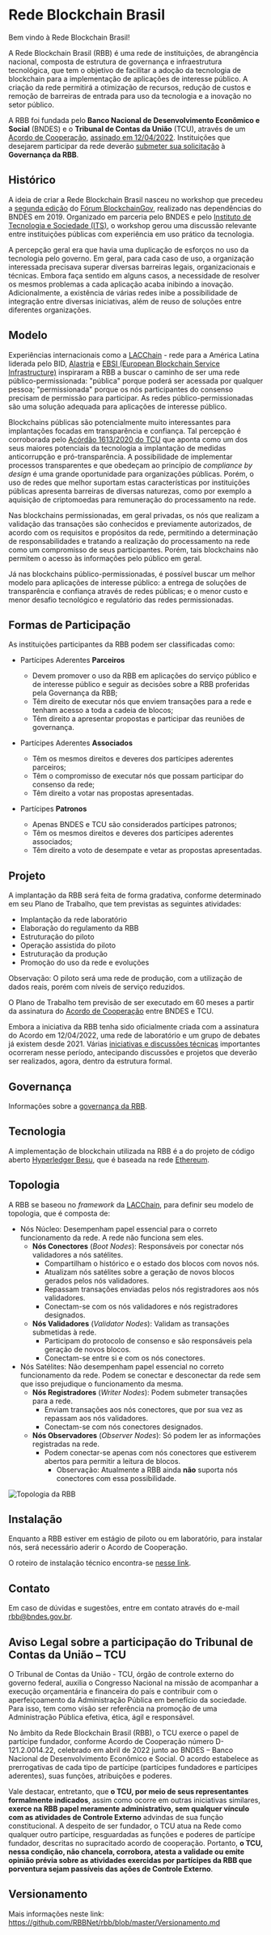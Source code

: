 # Rede Blockchain Brasil

Bem vindo à Rede Blockchain Brasil!

A Rede Blockchain Brasil (RBB) é uma rede de instituições, de abrangência nacional, composta de estrutura de governança e infraestrutura tecnológica, que tem o objetivo de facilitar a adoção da tecnologia de blockchain para a implementação de aplicações de interesse público. A criação da rede permitirá a otimização de recursos, redução de custos e remoção de barreiras de entrada para uso da tecnologia e a inovação no setor público.

A RBB foi fundada pelo **Banco Nacional de Desenvolvimento Econômico e Social** (BNDES) e o **Tribunal de Contas da União** (TCU), através de um [Acordo de Cooperação](documentos/ACT_TCU_BNDES_RBB.pdf), [assinado em 12/04/2022](https://www.in.gov.br/web/dou/-/extrato-do-acordo-de-cooperacao-n-d-121.2.0014.22-393697725). Instituições que desejarem participar da rede deverão [submeter sua solicitação](roteiro_adesao.md) à **Governança da RBB**.

## Histórico

A ideia de criar a Rede Blockchain Brasil nasceu no workshop que precedeu a [segunda edição](https://www.bndes.gov.br/wps/portal/site/home/conhecimento/seminarios/II-forum-blockchaingov) do [Fórum BlockchainGov](https://itsrio.org/pt/projetos/blockchaingov/), realizado nas dependências do BNDES em 2019. Organizado em parceria pelo BNDES e pelo [Instituto de Tecnologia e Sociedade (ITS)](https://itsrio.org/), o workshop gerou uma discussão relevante entre instituições públicas com experiência em uso prático da tecnologia.

A percepção geral era que havia uma duplicação de esforços no uso da tecnologia pelo governo. Em geral, para cada caso de uso, a organização interessada precisava superar diversas barreiras legais, organizacionais e técnicas. Embora faça sentido em alguns casos, a necessidade de resolver os mesmos problemas a cada aplicação acaba inibindo a inovação. Adicionalmente, a existência de várias redes inibe a possibilidade de integração entre diversas iniciativas, além de reuso de soluções entre diferentes organizações.

## Modelo

Experiências internacionais como a [LACChain](https://www.lacchain.net) - rede para a América Latina liderada pelo BID, [Alastria](https://alastria.io/) e [EBSI (European Blockchain Service Infrastructure)](https://ec.europa.eu/digital-building-blocks/wikis/display/EBSI/Home) inspiraram a RBB a buscar o caminho de ser uma rede público-permissionada: "pública" porque poderá ser acessada por qualquer pessoa; "permissionada" porque os nós participantes do consenso precisam de permissão para participar. As redes público-permissionadas são uma solução adequada para aplicações de interesse público.

Blockchains públicas são potencialmente muito interessantes para implantações focadas em transparência e confiança. Tal percepção é corroborada pelo [Acórdão 1613/2020 do TCU](https://pesquisa.apps.tcu.gov.br/#/redireciona/acordao-completo/%22ACORDAO-COMPLETO-2406748%22) que aponta como um dos seus maiores potenciais da tecnologia a implantação de medidas anticorrupção e pró-transparência. A possibilidade de implementar processos transparentes e que obedeçam ao princípio de _compliance by design_ é uma grande oportunidade para organizações públicas. Porém, o uso de redes que melhor suportam estas características por instituições públicas apresenta barreiras de diversas naturezas, como por exemplo a aquisição de criptomoedas para remuneração do processamento na rede.

Nas blockchains permissionadas, em geral privadas, os nós que realizam a validação das transações são conhecidos e previamente autorizados, de acordo com os requisitos e propósitos da rede, permitindo a determinação de responsabilidades e tratando a realização do processamento na rede como um compromisso de seus participantes. Porém, tais blockchains não permitem o acesso às informações pelo público em geral.

Já nas blockchains público-permissionadas, é possível buscar um melhor modelo para aplicações de interesse público: a entrega de soluções de transparência e confiança através de redes públicas; e o menor custo e menor desafio tecnológico e regulatório das redes permissionadas.

## Formas de Participação

As instituições participantes da RBB podem ser classificadas como:

- Partícipes Aderentes **Parceiros**
  - Devem promover o uso da RBB em aplicações do serviço público e de interesse público e seguir as decisões sobre a RBB proferidas pela Governança da RBB;
  - Têm direito de executar nós que enviem transações para a rede e tenham acesso a toda a cadeia de blocos;
  - Têm direito a apresentar propostas e participar das reuniões de governança.

- Partícipes Aderentes **Associados**
  - Têm os mesmos direitos e deveres dos partícipes aderentes parceiros;
  - Têm o compromisso de executar nós que possam participar do consenso da rede;
  - Têm direito a votar nas propostas apresentadas.

- Partícipes **Patronos**
  - Apenas BNDES e TCU são considerados partícipes patronos;
  - Têm os mesmos direitos e deveres dos partícipes aderentes associados;
  - Têm direito a voto de desempate e vetar as propostas apresentadas.

## Projeto

A implantação da RBB será feita de forma gradativa, conforme determinado em seu Plano de Trabalho, que tem previstas as seguintes atividades:

- Implantação da rede laboratório
- Elaboração do regulamento da RBB
- Estruturação do piloto
- Operação assistida do piloto
- Estruturação da produção
- Promoção do uso da rede e evoluções

Observação: O piloto será uma rede de produção, com a utilização de dados reais, porém com níveis de serviço reduzidos.

O Plano de Trabalho tem previsão de ser executado em 60 meses a partir da assinatura do [Acordo de Cooperação](documentos/ACT_TCU_BNDES_RBB.pdf) entre BNDES e TCU.

Embora a iniciativa da RBB tenha sido oficialmente criada com a assinatura do Acordo em 12/04/2022, uma rede de laboratório e um grupo de debates já existem desde 2021. Várias [iniciativas e discussões técnicas](iniciativas.md) importantes ocorreram nesse período, antecipando discussões e projetos que deverão ser realizados, agora, dentro da estrutura formal. 

## Governança

Informações sobre a [governança da RBB](governanca/README.md). 

## Tecnologia

A implementação de blockchain utilizada na RBB é a do projeto de código aberto [Hyperledger Besu](https://besu.hyperledger.org), que é baseada na rede [Ethereum](https://ethereum.org).

## Topologia

A RBB se baseou no *framework* da [LACChain](https://www.lacchain.net), para definir seu modelo de topologia, que é composta de:

- Nós Núcleo: Desempenham papel essencial para o correto funcionamento da rede. A rede não funciona sem eles.
  - **Nós Conectores** (*Boot Nodes*): Responsáveis por conectar nós validadores a nós satélites.
    - Compartilham o histórico e o estado dos blocos com novos nós.
    - Atualizam nós satélites sobre a geração de novos blocos gerados pelos nós validadores.
    - Repassam transações enviadas pelos nós registradores aos nós validadores.
    - Conectam-se com os nós validadores e nós registradores designados.
  - **Nós Validadores** (*Validator Nodes*): Validam as transações submetidas à rede.
    - Participam do protocolo de consenso e são responsáveis pela geração de novos blocos.
    - Conectam-se entre si e com os nós conectores.
- Nós Satélites: Não desempenham papel essencial no correto funcionamento da rede. Podem se conectar e desconectar da rede sem que isso prejudique o funcionamento da mesma.
  - **Nós Registradores** (*Writer Nodes*): Podem submeter transações para a rede.
    - Enviam transações aos nós conectores, que por sua vez as repassam aos nós validadores.
    - Conectam-se com nós conectores designados.
  - **Nós Observadores** (*Observer Nodes*): Só podem ler as informações registradas na rede.
    - Podem conectar-se apenas com nós conectores que estiverem abertos para permitir a leitura de blocos.
      - Observação: Atualmente a RBB ainda **não** suporta nós conectores com essa possibilidade.

![Topologia da RBB](imagens/Topologia_RBB.png "Topologia da RBB")

## Instalação

Enquanto a RBB estiver em estágio de piloto ou em laboratório, para instalar nós, será necessário aderir o Acordo de Cooperação. 

O roteiro de instalação técnico encontra-se [nesse link](Roteiro_para_a_criacao_de_uma_rede.md). 


## Contato

Em caso de dúvidas e sugestões, entre em contato através do e-mail [rbb@bndes.gov.br](#).

## Aviso Legal sobre a participação do Tribunal de Contas da União – TCU

O Tribunal de Contas da União - TCU, órgão de controle externo do governo federal, auxilia o Congresso Nacional na missão de acompanhar a execução orçamentária e financeira do país e contribuir com o aperfeiçoamento da Administração Pública em benefício da sociedade. Para isso, tem como visão ser referência na promoção de uma Administração Pública efetiva, ética, ágil e responsável.

No âmbito da Rede Blockchain Brasil (RBB), o TCU exerce o papel de partícipe fundador, conforme Acordo de Cooperação número D-121.2.0014.22, celebrado em abril de 2022 junto ao BNDES – Banco Nacional de Desenvolvimento Econômico e Social. O acordo estabelece as prerrogativas de cada tipo de partícipe (partícipes fundadores e partícipes aderentes), suas funções, atribuições e poderes. 

Vale destacar, entretanto, que **o TCU, por meio de seus representantes formalmente indicados**, assim como ocorre em outras iniciativas similares, **exerce na RBB papel meramente administrativo, sem qualquer vínculo com as atividades de Controle Externo** advindas de sua função constitucional. A despeito de ser fundador, o TCU atua na Rede como qualquer outro partícipe, resguardadas as funções e poderes de partícipe fundador, descritas no supracitado acordo de cooperação. Portanto, **o TCU, nessa condição, não chancela, corrobora, atesta a validade ou emite opinião prévia sobre as atividades exercidas por partícipes da RBB que porventura sejam passíveis das ações de Controle Externo**. 

## Versionamento

Mais informações neste link: https://github.com/RBBNet/rbb/blob/master/Versionamento.md
